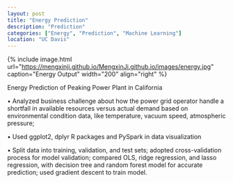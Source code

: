 ```yaml
---
layout: post
title: "Energy Prediction"
description: "Prediction"
categories: ["Energy", "Prediction", "Machine Learning"]
location: "UC Davis"
---
```


{% include image.html url="https://mengxinji.github.io/MengxinJi.github.io/images/energy.jpg" caption="Energy Output" width="200" align="right" %}

Energy Prediction of Peaking Power Plant in California 

• Analyzed business challenge about how the power grid operator handle a shortfall in available resources versus actual demand based on environmental condition data, like temperature, vacuum speed, atmospheric pressure;

• Used ggplot2, dplyr R packages and PySpark in data visualization

• Split data into training, validation, and test sets; adopted cross-validation process for model validation; compared OLS, ridge regression, and lasso regression, with decision tree and random forest model for accurate prediction; used gradient descent to train model.

